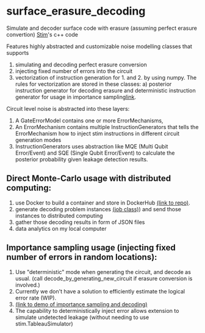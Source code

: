 # surface_erasure_decoding
Simulate and decoder surface code with erasure (assuming perfect erasure convertion) [Stim](https://github.com/quantumlib/Stim)'s c++ code

Features highly abstracted and customizable noise modelling classes that supports 
1. simulating and decoding perfect erasure conversion
2. injecting fixed number of errors into the circuit
3. vectorization of instruction generation for 1. and 2. by using numpy. The rules for vectorization are stored in these classes: a) posterior instruction generator for decoding erasure and deterministic instruction generator for usage  in importance sampling[link](https://github.com/JiakaiW/surface_erasure_decoding/blob/main/surface_erasure_decoding/instruction_generators.py).

Circuit level noise is abstracted into these layers:
1. A GateErrorModel contains one or more ErrorMechanisms,
2. An ErrorMechanism contains multiple InstructionGenerators that tells the ErrorMechanism how to inject stim instructions in different circuit generation modes
3. InstructionGenerators uses abstraction like MQE (Multi Qubit Error/Event) and SQE (Single Qubit Error/Event) to calculate the posterior probability given leakage detection results.

## Direct Monte-Carlo usage with distributed computing:
1. use Docker to build a container and store in DockerHub [(link to repo)](https://hub.docker.com/r/jiakaiw/surfacesimulationtest/tags).
2. generate decoding problem instances [(job class)](surface_erasure_decoding/job.py)) and send those instances to distributed computing
3. gather those decoding results in form of JSON files
4. data analytics on my local computer

## Importance sampling usage (injecting fixed number of errors in random locations):
1. Use "deterministic" mode when generating the circuit, and decode as usual. (call decode_by_generating_new_circuit if erasure conversion is involved.)
2. Currently we don't have a solution to efficiently estimate the logical error rate (WIP).
3. [(link to demo of importance sampling and decoding)](notebooks/usage_demo.ipynb)
4. The capability to deterministically inject error allows extension to simulate undetected leakage (without needing to use stim.TableauSimulator)

